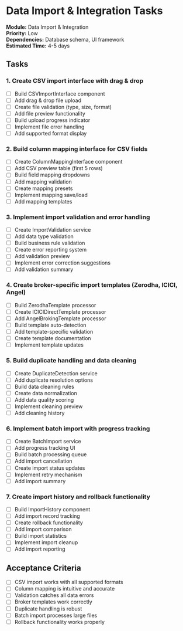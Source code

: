 # Data Import & Integration Tasks

**Module:** Data Import & Integration  
**Priority:** Low  
**Dependencies:** Database schema, UI framework  
**Estimated Time:** 4-5 days  

## Tasks

### 1. Create CSV import interface with drag & drop
- [ ] Build CSVImportInterface component
- [ ] Add drag & drop file upload
- [ ] Create file validation (type, size, format)
- [ ] Add file preview functionality
- [ ] Build upload progress indicator
- [ ] Implement file error handling
- [ ] Add supported format display

### 2. Build column mapping interface for CSV fields
- [ ] Create ColumnMappingInterface component
- [ ] Add CSV preview table (first 5 rows)
- [ ] Build field mapping dropdowns
- [ ] Add mapping validation
- [ ] Create mapping presets
- [ ] Implement mapping save/load
- [ ] Add mapping templates

### 3. Implement import validation and error handling
- [ ] Create ImportValidation service
- [ ] Add data type validation
- [ ] Build business rule validation
- [ ] Create error reporting system
- [ ] Add validation preview
- [ ] Implement error correction suggestions
- [ ] Add validation summary

### 4. Create broker-specific import templates (Zerodha, ICICI, Angel)
- [ ] Build ZerodhaTemplate processor
- [ ] Create ICICIDirectTemplate processor
- [ ] Add AngelBrokingTemplate processor
- [ ] Build template auto-detection
- [ ] Add template-specific validation
- [ ] Create template documentation
- [ ] Implement template updates

### 5. Build duplicate handling and data cleaning
- [ ] Create DuplicateDetection service
- [ ] Add duplicate resolution options
- [ ] Build data cleaning rules
- [ ] Create data normalization
- [ ] Add data quality scoring
- [ ] Implement cleaning preview
- [ ] Add cleaning history

### 6. Implement batch import with progress tracking
- [ ] Create BatchImport service
- [ ] Add progress tracking UI
- [ ] Build batch processing queue
- [ ] Add import cancellation
- [ ] Create import status updates
- [ ] Implement retry mechanism
- [ ] Add import summary

### 7. Create import history and rollback functionality
- [ ] Build ImportHistory component
- [ ] Add import record tracking
- [ ] Create rollback functionality
- [ ] Add import comparison
- [ ] Build import statistics
- [ ] Implement import cleanup
- [ ] Add import reporting

## Acceptance Criteria
- [ ] CSV import works with all supported formats
- [ ] Column mapping is intuitive and accurate
- [ ] Validation catches all data errors
- [ ] Broker templates work correctly
- [ ] Duplicate handling is robust
- [ ] Batch import processes large files
- [ ] Rollback functionality works properly
